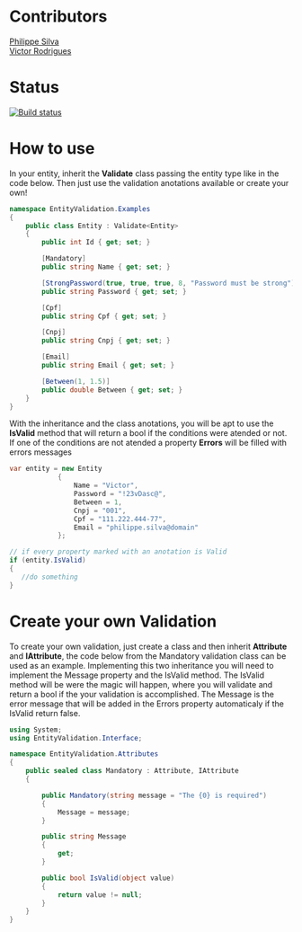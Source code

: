 # Contributors

[Philippe Silva](https://github.com/philippesilva)  
[Victor Rodrigues](https://github.com/victorgare)  

# Status
[![Build status](https://ci.appveyor.com/api/projects/status/vqoqtkhu3hg1aw4f?svg=true)](https://ci.appveyor.com/project/victorgare/entityvalidation)

# How to use

In your entity, inherit the **Validate** class passing the entity type like in the code below. Then just use the validation anotations available or create your own!


``` csharp
namespace EntityValidation.Examples
{
    public class Entity : Validate<Entity>
    {
        public int Id { get; set; }

        [Mandatory]
        public string Name { get; set; }

        [StrongPassword(true, true, true, 8, "Password must be strong")]
        public string Password { get; set; }

        [Cpf]
        public string Cpf { get; set; }

        [Cnpj]
        public string Cnpj { get; set; }

        [Email]
        public string Email { get; set; }

        [Between(1, 1.5)]
        public double Between { get; set; }
    }
}
```

With the inheritance and the class anotations, you will be apt to use the **IsValid** method that will return a bool if the conditions were atended or not. If one of the conditions are not atended a property **Errors** will be filled with errors messages

```csharp
var entity = new Entity
            {
                Name = "Victor",
                Password = "!23vDasc@",
                Between = 1,
                Cnpj = "001",
                Cpf = "111.222.444-77",
                Email = "philippe.silva@domain"
            };

// if every property marked with an anotation is Valid
if (entity.IsValid)
{
   //do something   
}
```

# Create your own Validation

To create your own validation, just create a class and then inherit **Attribute** and **IAttribute**, the code below from the Mandatory validation class can be used as an example. Implementing this two inheritance you will need to implement the Message property and the IsValid method. The IsValid method will be were the magic will happen, where you will validate and return a bool if the your validation is accomplished. The Message is the error message that will be added in the Errors property automaticaly if the IsValid return false.

```csharp
using System;
using EntityValidation.Interface;

namespace EntityValidation.Attributes
{
    public sealed class Mandatory : Attribute, IAttribute
    {

        public Mandatory(string message = "The {0} is required")
        {
            Message = message;
        }

        public string Message
        {
            get;
        }

        public bool IsValid(object value)
        {
            return value != null;
        }
    }
}
```
